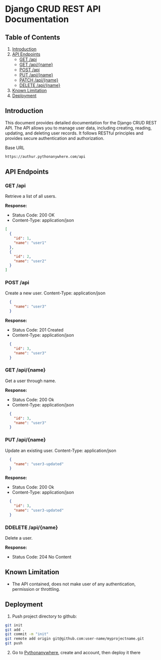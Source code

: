 # Django CRUD REST API Documentation

## Table of Contents

1. [Introduction](#introduction)
2. [API Endpoints](#api-endpoints)
    - [GET /api](#get-api)
    - [GET /api/{name}](#get-apiname)
    - [POST /api](#post-api)
    - [PUT /api/{name}](#put-apiname)
    - [PATCH /api/{name}](#patch-apiname)
    - [DELETE /api/{name}](#delete-apiname)
3. [Known Limitation](#known-limitation)
4. [Deployment](#deployment)

## Introduction

This document provides detailed documentation for the Django CRUD REST API. The API allows you to manage user data, including creating, reading, updating, and deleting user records. It follows RESTful principles and provides secure authentication and authorization.

Base URL
```bash
https://authur.pythonanywhere.com/api
```

## API Endpoints

### GET /api

Retrieve a list of all users.

**Response:**

- Status Code: 200 OK
- Content-Type: application/json

```json
[
  {
    "id": 1,
    "name": "user1"
  },
  {
    "id": 2,
    "name": "user2"
  }
]
```

### POST /api

Create a new user.
Content-Type: application/json

```json
  {
    "name": "user3"
  }
```

**Response:**

- Status Code: 201 Created
- Content-Type: application/json

```json
  {
    "id": 3,
    "name": "user3"
  }
```

### GET /api/{name}

Get a user through name.

**Response:**

- Status Code: 200 Ok
- Content-Type: application/json

```json
  {
    "id": 3,
    "name": "user3"
  }
```

### PUT /api/{name}

Update an existing user.
Content-Type: application/json

```json
  {
    "name": "user3-updated"
  }
```

**Response:**

- Status Code: 200 Ok
- Content-Type: application/json

```json
  {
    "id": 3,
    "name": "user3-updated"
  }
```

### DDELETE /api/{name}

Delete a user.

**Response:**

- Status Code: 204 No Content

## Known Limitation

- The API contained, does not make user of any authentication, permission or throttling.

## Deployment

1. Push project directory to github:
```bash
git init
git add .
git commit -m "init"
git remote add origin git@github.com:user-name/myprojectname.git
git push
```

2. Go to [Pythonanywhere](https://www.pythonanywhere.com/), create and account, then deploy it there



